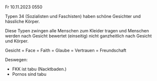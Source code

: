 Fr 10.11.2023 0550

Typen 34 (Sozialisten und Faschisten)
haben schöne Gesichter
und hässliche Körper.

Diese Typen zwingen alle Menschen
zum Kleider tragen
und Menschen werden
nach Gesicht bewertet (einseitig)
nicht ganzheitlich
nach Gesicht und Körper.

Gesicht
= Face
= Faith
= Glaube
= Vertrauen
= Freundschaft

Deswegen:

- FKK ist tabu (Nacktbaden.)
- Pornos sind tabu
